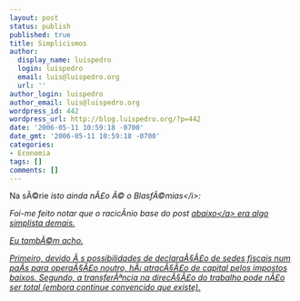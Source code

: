 ```yaml
---
layout: post
status: publish
published: true
title: Simplicismos
author:
  display_name: luispedro
  login: luispedro
  email: luis@luispedro.org
  url: ''
author_login: luispedro
author_email: luis@luispedro.org
wordpress_id: 442
wordpress_url: http://blog.luispedro.org/?p=442
date: '2006-05-11 10:59:18 -0700'
date_gmt: '2006-05-11 10:59:18 -0700'
categories:
- Economia
tags: []
comments: []
---
```

<p>Na s&Atilde;&copy;rie <i>isto ainda n&Atilde;&pound;o &Atilde;&copy; o Blasf&Atilde;&copy;mias<&#47;i>:</p>
<p>Foi-me feito notar que o racic&Atilde;&shy;nio base do post <a href="http:&#47;&#47;blog.luispedro.org&#47;?p=441">abaixo<&#47;a> era algo simplista demais.</p>
<p>Eu tamb&Atilde;&copy;m acho.</p>
<p>Primeiro, devido &Atilde;&nbsp;s possibilidades de declara&Atilde;&sect;&Atilde;&pound;o de sedes fiscais num pa&Atilde;&shy;s para opera&Atilde;&sect;&Atilde;&pound;o noutro, h&Atilde;&iexcl; atrac&Atilde;&sect;&Atilde;&pound;o de capital pelos impostos baixos. Segundo, a transfer&Atilde;&ordf;ncia na direc&Atilde;&sect;&Atilde;&pound;o do trabalho pode n&Atilde;&pound;o ser total (embora continue convencido que existe).</p>
